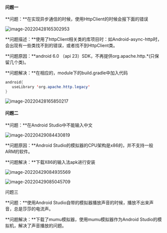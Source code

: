 #### 问题一

**问题：**在实现异步通信的时候，使用HttpClient的时候会报下面的错误

![image-20220428165302953](C:\Users\lenono\AppData\Roaming\Typora\typora-user-images\image-20220428165302953.png)

**问题描述：**使用了httpClient相关类的库项目时：如Android-async-http时，会出现有一些类找不到的错误，或者找不到HttpClient类。

**问题原因：**android 6.0 （api 23）SDK，不再提供org.apache.http.*(只保留几个类)。

**问题解决：**在相应的，module下的build.gradle中加入代码

```java
android{
   useLibrary 'org.apache.http.legacy'
}
```

![image-20220428165850217](C:\Users\lenono\AppData\Roaming\Typora\typora-user-images\image-20220428165850217.png)

#### 问题二

**问题：**在Android Studio中不能输入中文

![image-20220429084430819](C:\Users\lenono\AppData\Roaming\Typora\typora-user-images\image-20220429084430819.png)

**问题原因：**Android Studio的模拟器的CPU架构是x86的，并不支持一般ARM的软件。

**问题解决：**下载X86的输入法apk进行安装

![image-20220429084935569](C:\Users\lenono\AppData\Roaming\Typora\typora-user-images\image-20220429084935569.png)

![image-20220429085045709](C:\Users\lenono\AppData\Roaming\Typora\typora-user-images\image-20220429085045709.png)

问题三

**问题：**使用Android Studio自带的模拟器播放声音的时候，播放不出来声音，总是莎莎的电流声。

**问题解决：**下载了mumu模拟器，使用mumu模拟器作为Android Studio的模拟机，解决了声音播放的问题。